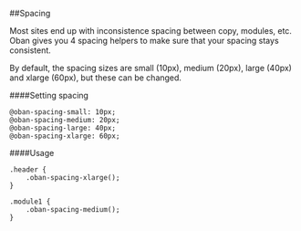 ##Spacing

Most sites end up with inconsistence spacing between copy, modules, etc.  Oban gives you 4 spacing helpers to make sure that your spacing stays consistent.

By default, the spacing sizes are small (10px), medium (20px), large (40px) and xlarge (60px), but these can be changed.

####Setting spacing

```
@oban-spacing-small: 10px;
@oban-spacing-medium: 20px;
@oban-spacing-large: 40px;
@oban-spacing-xlarge: 60px;
```

####Usage

```
.header {
	.oban-spacing-xlarge();
}

.module1 {
	.oban-spacing-medium();
}
```

